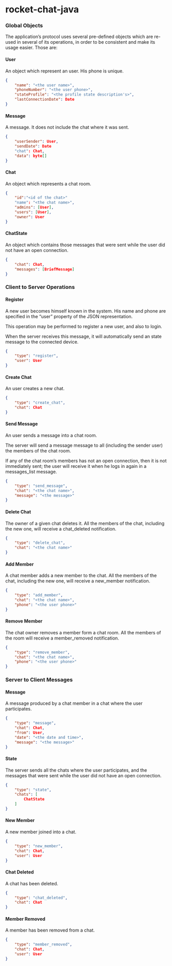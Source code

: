 # rocket-chat-java

### Global Objects
The application’s protocol uses several pre-defined objects which are re-used in several of its operations, in order to be consistent and make its usage easier. Those are:

#### User
An object which represent an user. His phone is unique.

```json
{
    "name": "<the user name>", 
    "phoneNumber": "<the user phone>",
    "stateProfile": "<the profile state description's>",
    "lastConnectionDate": Date
}
```

#### Message
A message. It does not include the chat where it was sent.

```json
{
    "userSender": User,
    "sendDate": Date
    "chat": Chat,
    "data": byte[]
}
```

#### Chat
An object which represents a chat room.

```json
{
    "id":"<id of the chat>"
    "name": "<the chat name>", 
    "admins": [User],
    "users": [User],
    "owner": User
}
```

#### ChatState
An object which contains those messages that were sent while the user did not have an open connection.

```json
{
    "chat": Chat,
    "messages": [BriefMessage]
}
```

### Client to Server Operations

#### Register
A new user becomes himself known in the system. His name and phone are specified in the “user” property of the JSON representation.

This operation may be performed to register a new user, and also to login.

When the server receives this message, it will automatically send an state message to the connected device.

```json
{
    "type": "register", 
    "user": User
}
```

#### Create Chat
An user creates a new chat. 

```json
{
    "type": "create_chat", 
    "chat": Chat
}
```

#### Send Message
An user sends a message into a chat room.

The server will send a message message to all (including the sender user) the members of the chat room.

If any of the chat room’s members has not an open connection, then it is not immediately sent;  the user will receive it when he logs in again in a messages_list message.

```json
{
    "type": "send_message", 
    "chat": "<the chat name>", 
    "message": "<the message>"
}
```

#### Delete Chat
The owner of a given chat deletes it. All the members of the chat, including the new one, will receive a chat_deleted notification.

```json
{
    "type": "delete_chat", 
    "chat": "<the chat name>"
}
```

#### Add Member
A chat member adds a new member to the chat. All the members of the chat, including the new one, will receive a new_member notification.

```json
{
    "type": "add_member", 
    "chat": "<the chat name>", 
    "phone": "<the user phone>"
}
```

#### Remove Member
The chat owner removes a member form a chat room. All the members of the room will receive a member_removed notification.

```json
{
    "type": "remove_member", 
    "chat": "<the chat name>", 
    "phone": "<the user phone>"
}
```


### Server to Client Messages

#### Message
A message produced by a chat member in a chat where the user participates.

```json
{
    "type": "message",
    "chat": Chat, 
    "from": User, 
    "date": "<the date and time>", 
    "message": "<the message>"
}
```

#### State
The server sends all the chats where the user participates, and the messages that were sent while the user did not have an open connection.

```json
{
    "type": "state",
    "chats": [
        ChatState
    ]
}
```

#### New Member
A new member joined into a chat.

```json
{
    "type": "new_member",
    "chat": Chat,
    "user": User
}
```

#### Chat Deleted
A chat has been deleted.

```json
{
    "type": "chat_deleted",
    "chat": Chat
}
```

#### Member Removed
A member has been removed from a chat.

```json
{
    "type": "member_removed",
    "chat": Chat,
    "user": User
}
```
